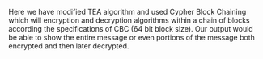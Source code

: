 Here we have modified TEA algorithm and used Cypher Block Chaining which will encryption and decryption algorithms within a chain of blocks according the specifications of CBC (64 bit block size). Our output would be able to show the entire message or even portions of the message both encrypted and then later decrypted. 
